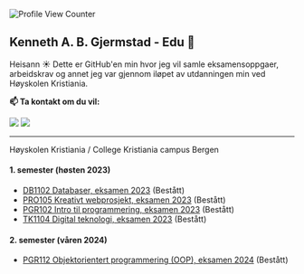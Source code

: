 ![Profile View Counter](https://komarev.com/ghpvc/?username=gjermstad-edu)

## Kenneth A. B. Gjermstad - Edu 👋
Heisann ☀️ Dette er GitHub'en min hvor jeg vil samle eksamensoppgaer, arbeidskrav og annet jeg var gjennom iløpet av utdanningen min ved Høyskolen Kristiania.

**📫 Ta kontakt om du vil:**

[<img src="https://img.shields.io/badge/LinkedIn-0077B5?style=for-the-badge&logo=linkedin&logoColor=white" />]([https://www.linkedin.com/in/marie-stigen/](https://www.linkedin.com/in/kennethbettumgjermstad/))
[<img src="https://img.shields.io/badge/Github-333?style=for-the-badge&logo=github&logoColor=white" />](https://github.com/gjermstad)

---
Høyskolen Kristiania / College Kristiania campus Bergen

#### 1. semester (høsten 2023)
- [DB1102 Databaser, eksamen 2023](https://github.com/gjermstad-edu/DB1102_databaser_h2023_eksamen) (Bestått)
- [PRO105 Kreativt webprosjekt, eksamen 2023](https://github.com/gjermstad-edu/PRO105_kreativt-webprosjekt_h2023_eksamen) (Bestått)
- [PGR102 Intro til programmering, eksamen 2023](https://github.com/gjermstad-edu/PGR102_intro-til-programmering_h2023_eksamen) (Bestått)
- [TK1104 Digital teknologi, eksamen 2023](https://github.com/gjermstad-edu/TK1104_Digital-teknologi_eksamen_H2023) (Bestått)

#### 2. semester (våren 2024)
- [PGR112 Objektorientert programmering (OOP), eksamen 2024](https://github.com/gjermstad-edu/PGR112_Objektorientert-programmering_v2024_Eksamensbesvarelse) (Bestått)

<!--

**Here are some ideas to get you started:**

🙋‍♀️ A short introduction - what is your organization all about?
🌈 Contribution guidelines - how can the community get involved?
👩‍💻 Useful resources - where can the community find your docs? Is there anything else the community should know?
🍿 Fun facts - what does your team eat for breakfast?
🧙 Remember, you can do mighty things with the power of [Markdown](https://docs.github.com/github/writing-on-github/getting-started-with-writing-and-formatting-on-github/basic-writing-and-formatting-syntax)
-->
